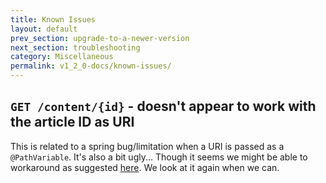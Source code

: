 ```yaml
---
title: Known Issues
layout: default
prev_section: upgrade-to-a-newer-version
next_section: troubleshooting
category: Miscellaneous
permalink: v1_2_0-docs/known-issues/
---
```


## `GET /content/{id}` - doesn't appear to work with the article ID as URI

This is related to a spring bug/limitation when a URI is passed as a `@PathVariable`. It's also a bit ugly...
Though it seems we might be able to workaround as suggested [here](http://stackoverflow.com/questions/16332092/spring-mvc-pathvariable-with-dot-is-getting-truncated). We look at it again when we can.
